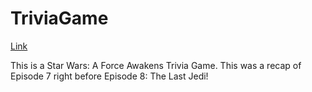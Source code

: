 

# TriviaGame

[Link](url)

This is a Star Wars: A Force Awakens Trivia Game. This was a recap of Episode 7 right before Episode 8: The Last Jedi!
